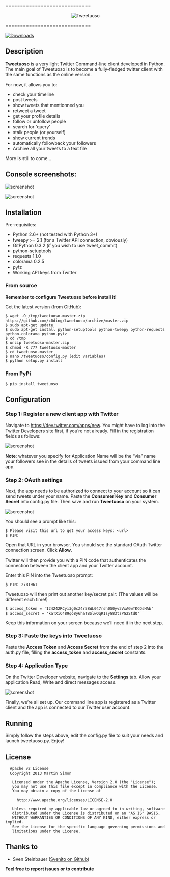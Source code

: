 =============================
<p align="center" >
  <img src="https://raw.github.com/c0ding/tweetuoso/master/tweetuoso/doc/tweetuoso.banner.png" alt="Tweetuoso" title="Tweetuoso">
</p>
=============================

[![Downloads](https://pypip.in/d/tweetuoso/badge.png)](https://crate.io/packages/tweetuoso/)

## Description

**Tweetuoso** is a very light Twitter Command-line client developed in Python. The main goal of Tweetuoso is to become a fully-fledged twitter client with the same functions as the online version.

For now, it allows you to:

* check your timeline
* post tweets
* show tweets that mentionned you
* retweet a tweet
* get your profile details
* follow or unfollow people
* search for 'query'
* stalk people (or yourself)
* show current trends
* automatically followback your followers
* Archive all your tweets to a text file

More is still to come...


## Console screenshots:


![screenshot](https://raw.github.com/c0ding/tweetuoso/master/tweetuoso/doc/screenshot.png)


![screenshot](https://raw.github.com/c0ding/tweetuoso/master/tweetuoso/doc/screenshot_2.png)


## Installation


Pre-requisites:

* Python 2.6+ (not tested with Python 3+)
* tweepy >= 2.1 (for a Twitter API connection, obviously)
* GitPython 0.3.2 (if you wish to use tweet_commit)
* python-setuptools
* requests 1.1.0
* colorama 0.2.5
* pytz
* Working API keys from Twitter


### From source

**Remember to configure Tweetuoso before install it!**

Get the latest version (from GitHub):

    $ wget -O /tmp/tweetuoso-master.zip https://github.com/c0ding/tweetuoso/archive/master.zip
    $ sudo apt-get update
    $ sudo apt-get install python-setuptools python-tweepy python-requests python-colorama python-pytz
    $ cd /tmp
    $ unzip tweetuoso-master.zip
    $ chmod -R 777 tweetuoso-master    
    $ cd tweetuoso-master
	$ nano /tweetuoso/config.py (edit variables)
    $ python setup.py install


### From PyPi

    $ pip install tweetuoso

## Configuration


### Step 1: Register a new client app with Twitter


Navigate to https://dev.twitter.com/apps/new. You might have to log into the Twitter Developers site first, if you’re not already.
Fill in the registration fields as follows:

![screenshot](https://raw.github.com/c0ding/tweetuoso/master/tweetuoso/doc/registration.png)

**Note**: whatever you specify for Application Name will be the “via” name your followers see in the details of tweets issued from your command line app.


### Step 2: OAuth settings


Next, the app needs to be authorized to connect to your account so it can send tweets under your name. Paste the **Consumer Key** and **Consumer Secret** into config.py file. Then save and run **Tweetuoso** on your system.

![screenshot](https://raw.github.com/c0ding/tweetuoso/master/tweetuoso/doc/keys.png)

You should see a prompt like this:

    $ Please visit this url to get your access keys: <url>
    $ PIN:

Open that URL in your browser. You should see the standard OAuth Twitter connection screen. Click **Allow**.

Twitter will then provide you with a PIN code that authenticates the connection between the client app and your Twitter account.

Enter this PIN into the Tweetuoso prompt:

    $ PIN: 2781961

Tweetuoso will then print out another key/secret pair: (The values will be different each time!)

    $ access_token = '124242RCyi3g0cZ4r5BWL047rsh0S0yv5VxAGwTKCOsHAb'
    $ access_secret = 'kaTXiC489qo8y6haTBSlwOqR1syG83tzPG2StdQ'

Keep this information on your screen because we’ll need it in the next step.

### Step 3: Paste the keys into Tweetuoso


Paste the **Access Token** and **Access Secret** from the end of step 2 into the auth.py file, filling the **access_token** and **access_secret** constants.

### Step 4: Application Type


On the Twitter Developer website, navigate to the **Settings** tab. Allow your application Read, Write and direct messages access.

![screenshot](https://raw.github.com/c0ding/tweetuoso/master/tweetuoso/doc/access.png)

Finally, we’re all set up. Our command line app is registered as a Twitter client and the app is connected to our Twitter user account.

## Running


Simply follow the steps above, edit the config.py file to suit your needs and launch tweetuoso.py. Enjoy!


## License


```
  Apache v2 License
  Copyright 2013 Martin Simon

   Licensed under the Apache License, Version 2.0 (the "License");
   you may not use this file except in compliance with the License.
   You may obtain a copy of the License at

     http://www.apache.org/licenses/LICENSE-2.0

   Unless required by applicable law or agreed to in writing, software
   distributed under the License is distributed on an "AS IS" BASIS,
   WITHOUT WARRANTIES OR CONDITIONS OF ANY KIND, either express or implied.
   See the License for the specific language governing permissions and
   limitations under the License.

```


## Thanks to


* Sven Steinbauer ([Svenito on Github](https://github.com/Svenito))


**Feel free to report issues or to contribute**
